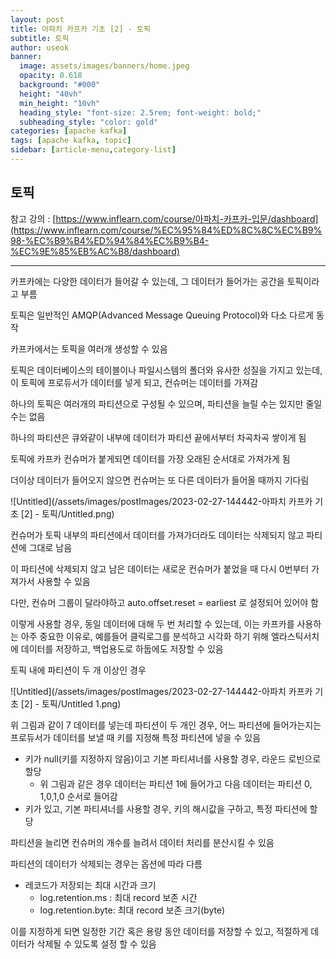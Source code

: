 ```yaml
---
layout: post
title: 아파치 카프카 기초 [2] - 토픽
subtitle: 토픽
author: useok
banner:
  image: assets/images/banners/home.jpeg
  opacity: 0.618
  background: "#000"
  height: "40vh"
  min_height: "10vh"
  heading_style: "font-size: 2.5rem; font-weight: bold;"
  subheading_style: "color: gold"
categories: [apache kafka]
tags: [apache kafka, topic]
sidebar: [article-menu,category-list] 
---
```

## 토픽

참고 강의 : [https://www.inflearn.com/course/아파치-카프카-입문/dashboard](https://www.inflearn.com/course/%EC%95%84%ED%8C%8C%EC%B9%98-%EC%B9%B4%ED%94%84%EC%B9%B4-%EC%9E%85%EB%AC%B8/dashboard)

---

카프카에는 다양한 데이터가 들어갈 수 있는데, 그 데이터가 들어가는 공간을 토픽이라고 부름

토픽은 일반적인 AMQP(Advanced Message Queuing Protocol)와 다소 다르게 동작

카프카에서는 토픽을 여러개 생성할 수 있음

토픽은 데이터베이스의 테이블이나 파일시스템의 폴더와 유사한 성질을 가지고 있는데, 이 토픽에 프로듀서가 데이터를 넣게 되고, 컨슈머는 데이터를 가져감

하나의 토픽은 여러개의 파티션으로 구성될 수 있으며, 파티션을 늘릴 수는 있지만 줄일 수는 없음

하나의 파티션은 큐와같이 내부에 데이터가 파티션 끝에서부터 차곡차곡 쌓이게 됨

토픽에 카프카 컨슈머가 붙게되면 데이터를 가장 오래된 순서대로 가져가게 됨

더이상 데이터가 들어오지 않으면 컨슈머는 또 다른 데이터가 들어올 때까지 기다림

![Untitled](/assets/images/postImages/2023-02-27-144442-아파치 카프카 기초 [2] - 토픽/Untitled.png)

컨슈머가 토픽 내부의 파티션에서 데이터를 가져가더라도 데이터는 삭제되지 않고 파티션에 그대로 남음

이 파티션에 삭제되지 않고 남은 데이터는 새로운 컨슈머가 붙었을 때 다시 0번부터 가져가서 사용할 수 있음

다만, 컨슈머 그룹이 달라야하고 auto.offset.reset = earliest 로 설정되어 있어야 함

이렇게 사용할 경우, 동일 데이터에 대해 두 번 처리할 수 있는데, 이는 카프카를 사용하는 아주 중요한 이유로, 예를들어 클릭로그를 분석하고 시각화 하기 위해 엘라스틱서치에 데이터를 저장하고, 백업용도로 하둡에도 저장할 수 있음

토픽 내에 파티션이 두 개 이상인 경우

![Untitled](/assets/images/postImages/2023-02-27-144442-아파치 카프카 기초 [2] - 토픽/Untitled 1.png)

위 그림과 같이 7 데이터를 넣는데 파티션이 두 개인 경우, 어느 파티션에 들어가는지는 프로듀서가 데이터를 보낼 때 키를 지정해 특정 파티션에 넣을 수 있음

- 키가 null(키를 지정하지 않음)이고 기본 파티셔너를 사용할 경우, 라운드 로빈으로 할당
    - 위 그림과 같은 경우 데이터는 파티션 1에 들어가고 다음 데이터는 파티션 0, 1,0,1,0 순서로 들어감
- 키가 있고, 기본 파티셔너를 사용할 경우, 키의 해시값을 구하고, 특정 파티션에 할당

파티션을 늘리면 컨슈머의 개수를 늘려서 데이터 처리를 분산시킬 수 있음

파티션의 데이터가 삭제되는 경우는 옵션에 따라 다름

- 레코드가 저장되는 최대 시간과 크기
    - log.retention.ms : 최대 record 보존 시간
    - log.retention.byte: 최대 record 보존 크기(byte)

이를 지정하게 되면 일정한 기간 혹은 용량 동안 데이터를 저장할 수 있고, 적절하게 데이터가 삭제될 수 있도록 설정 할 수 있음
